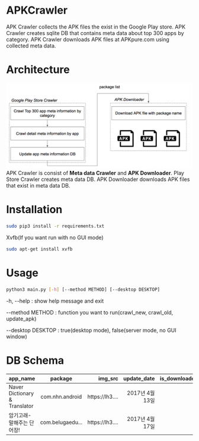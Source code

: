 # APKCrawler
APK Crawler collects the APK files the exist in the Google Play store.
APK Crawler creates sqlite DB that contains meta data about top 300 apps by category.
APK Crawler downloads APK files at APKpure.com using collected meta data.

# Architecture
![Architecture](FlowChart.png)
APK Crawler is consist of **Meta data Crawler**  and **APK Downloader**.
Play Store Crawler creates meta data DB.
APK Downloader downloads APK files that exist in meta data DB.

# Installation
```bash
sudo pip3 install -r requirements.txt
```
Xvfb(If you want run with no GUI mode)
```bash 
sudo apt-get install xvfb
```

# Usage
```bash
python3 main.py [-h] [--method METHOD] [--desktop DESKTOP]
```
-h, --help : show help message and exit

--method METHOD : function you want to run(crawl\_new, crawl\_old, update\_apk)

--desktop DESKTOP : true(desktop mode), false(server mode, no GUI window)


# DB Schema
| app_name | package | img_src | update_date | is_downloaded | category |
| --------|:-------:| ------:| ----------:| ------------:| --------:|
| Naver Dictionary & Translator | com.nhn.android | https://lh3.... | 2017년 4월 13일 | 1 | EDUCATION |
| 암기고래- 말해주는 단어장! | com.belugaedu... | https://lh3.... | 2017년 4월 17일 | 1 | EDUCATION|


